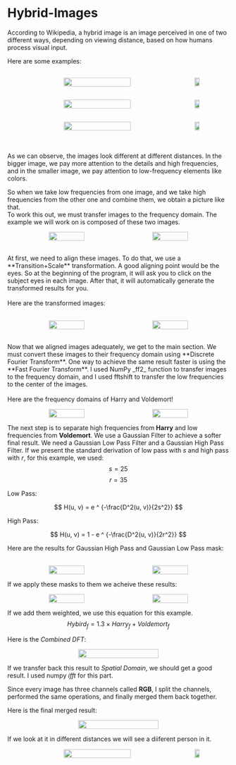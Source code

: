 # Hybrid-Images

According to Wikipedia, a hybrid image is an image perceived in one of two different ways, depending on viewing distance, based on how humans process visual input.

Here are some examples:

<div  style="display: flex; align-items: flex-start; flex-direction: column; justify-content:space-evenly; width=100%;">
<p align='center' style="display: flex; align-items: center; justify-content: space-evenly; margin:15px; width:100%;">
    <img src='./images/example-1.jpg' width='55%'>
    <img src='./images/example-1.jpg', width='15%'>
</p>
<p align='center' style="display: flex; align-items: center; justify-content: space-evenly; margin:15px; width:100%;">
    <img src='./images/example-2.jpg' width='55%'>
    <img src='./images/example-2.jpg', width='15%'>
</p>
<p align='center' style="display: flex; align-items: center; justify-content: space-evenly; margin:15px; width:100%;">
    <img src='./images/example-3.jfif' width='55%'>
    <img src='./images/example-3.jfif', width='15%'>
</p>
</div>
<br />
<br/>
As we can observe, the images look different at different distances. In the bigger image, we pay more attention to the details and high frequencies, and in the smaller image, we pay attention to low-frequency elements like colors.

So when we take low frequencies from one image, and we take high frequencies from the other one and combine them, we obtain a picture like that.
<br />
To work this out, we must transfer images to the frequency domain. The example we will work on is composed of these two images.
<br />

<p align='center' style="display: flex; align-items: flex-start; flex-direction: row; justify-content:space-evenly; width=100%;">
    <img src='./images/Harry.jpg' style="width:40%">
    <img src='./images/Voldemort.jpg' style="width:40%">
</p>

<br />
At first, we need to align these images. To do that, we use a **Transition+Scale** transformation. A good aligning point would be the eyes. So at the beginning of the program, it will ask you to click on the subject eyes in each image. After that, it will automatically generate the transformed results for you.
<br />
<br/>
Here are the transformed images:
<br />
<br/>
<p align='center' style="display: flex; align-items: flex-start; flex-direction: row; justify-content:space-evenly; width=100%;">
    <img src='./images/Harry-transformed.jpg' style="width:40%">
    <img src='./images/Voldemort-transformed.jpg' style="width:40%">
</p>
<br />
Now that we aligned images adequately, we get to the main section. We must convert these images to their frequency domain using **Discrete Fourier Transform**. One way to achieve the same result faster is using the **Fast Fourier Transform**. I used NumPy _ff2_ function to transfer images to the frequency domain, and I used fftshift to transfer the low frequencies to the center of the images. 
<br/>
<br/>
Here are the frequency domains of Harry and Voldemort!
<br/>

<p align='center' style="display: flex; align-items: flex-start; flex-direction: row; justify-content:space-evenly; width=100%;">
        <img src='./images/Harry-dft.jpg' style="width:40%">
        <img src='./images/Voldemort-dft.jpg' style="width:40%;">
</p>

The next step is to separate high frequencies from **Harry** and low frequencies from **Voldemort**. We use a Gaussian Filter to achieve a softer final result.
We need a Gaussian Low Pass Filter and a Gaussian High Pass Filter. If we present the standard derivation of low pass with $s$ and high pass with $r$, for this example, we used:
$$ s = 25 $$
$$ r = 35 $$

Low Pass:

$$
H(u, v) = e ^ {-\frac{D^2(u, v)}{2s^2}}
$$

High Pass:

$$
H(u, v) = 1 - e ^ {-\frac{D^2(u, v)}{2r^2}}
$$

Here are the results for Gaussian High Pass and Gaussian Low Pass mask:
<br/>
<br/>

<p align='center' style="display: flex; align-items: flex-start; flex-direction: row; justify-content:space-evenly; width=100%;">
<img src='./images/Harry-highpass.jpg' style="width:40%">
<img src='./images/Voldemort-lowpass.jpg' style="width:40%;">

</p>

If we apply these masks to them we acheive these results:
<br/>

<p align='center' style="display: flex; align-items: flex-start; flex-direction: row; justify-content:space-evenly; width=100%;">
<img src='./images/Harry-highpassed.jpg' style="width:40%">
<img src='./images/Voldemort-lowpassed.jpg' style="width:40%;">
</p>

</p>

If we add them weighted, we use this equation for this example.
$$Hybird_f = 1.3 \times Harry_f + Voldemort_f$$

Here is the _Combined DFT_:

<p align='center' style="display: flex; align-items: flex-start; flex-direction: row; justify-content:space-evenly; width=100%;">
        <img src='./images/Combined-dft.jpg' style="width:60%">
</p>

If we transfer back this result to _Spatial Domain_, we should get a good result. I used numpy _ifft_ for this part.

Since every image has three channels called **RGB**, I split the channels, performed the same operations, and finally merged them back together.

Here is the final merged result:

<p align='center' style="display: flex; align-items: flex-start; flex-direction: row; justify-content:space-evenly; width=100%;">
        <img src='./images/Hybrid.jpg' style="width:60%">
</p>

If we look at it in different distances we will see a diiferent person in it.
<br/>

<p align='center' style="display: flex; align-items: center; justify-content: space-evenly; margin:15px; width:100%;">
    <img src='./images/Hybrid.jpg' width='55%'>
    <img src='./images/Hybrid.jpg', width='15%'>
</p>
